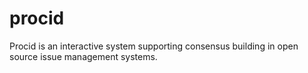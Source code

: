 procid
======

Procid is an interactive system supporting consensus building in open source issue management systems.
